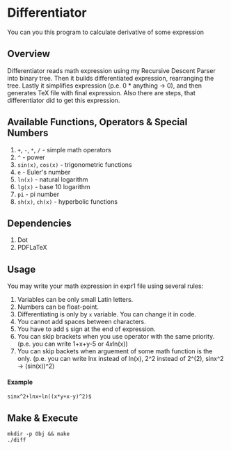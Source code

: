 # Differentiator

You can you this program to calculate derivative of some expression

## Overview

Differentiator reads math expression using my Recursive Descent Parser into binary tree.
Then it builds differentiated expression, rearranging the tree. Lastly it simplifies expression
(p.e. 0 * anything -> 0), and then generates TeX file with final expression. Also there are steps,
that differentiator did to get this expression.

## Available Functions, Operators & Special Numbers

1. `+`, `-`, `*`, `/` - simple math operators
2. `^` - power
3. `sin(x)`, `cos(x)` - trigonometric functions
4. `e` - Euler's number
5. `ln(x)` - natural logarithm
6. `lg(x)` - base 10 logarithm
7. `pi` - pi number
8. `sh(x)`, `ch(x)` - hyperbolic functions

## Dependencies

1. Dot
2. PDFLaTeX

## Usage

You may write your math expression in expr1 file using several rules:
1. Variables can be only small Latin letters.
2. Numbers can be float-point.
3. Differentiating is only by `x` variable. You can change it in code.
4. You cannot add spaces between characters.
5. You have to add `$` sign at the end of expression.
6. You can skip brackets when you use operator with the same priority.
(p.e. you can write 1+x+y-5 or 4*x*ln(x))
7. You can skip backets when arguement of some math function is the only.
(p.e. you can write lnx instead of ln(x), 2^2 instead of 2^(2), sinx^2 -> (sin(x))^2)

#### Example

```
sinx^2+lnx+ln((x*y+x-y)^2)$
```

## Make & Execute

```
mkdir -p Obj && make
./diff
```
